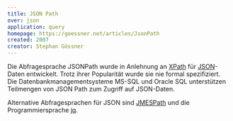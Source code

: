 ```yaml
---
title: JSON Path
over: json
application: query
homepage: https://goessner.net/articles/JsonPath
created: 2007
creator: Stephan Gössner
---
```


Die Abfragesprache JSONPath wurde in Anlehnung an [XPath](xpath) für [JSON](../json)-Daten entwickelt. Trotz ihrer Popularität wurde sie nie formal spezifiziert. Die Datenbankmanagementsysteme MS-SQL und Oracle SQL unterstützen Teilmengen von JSON Path zum Zugriff auf JSON-Daten.

Alternative Abfragesprachen für JSON sind [JMESPath](jmespath) und die Programmiersprache [jq](jq).

